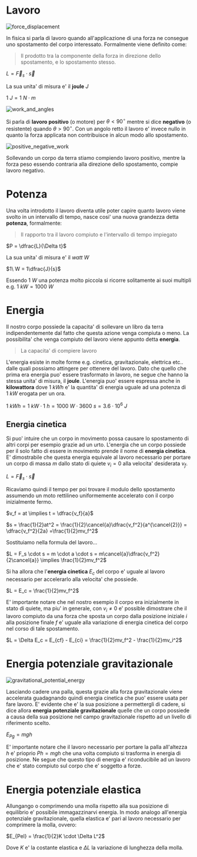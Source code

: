 # Lavoro  

![force_displacement](https://github.com/dennyb87/phoenomena/assets/7195133/b2911bbe-6b17-4c26-a71f-64213463887d)  

In fisica si parla di lavoro quando all'applicazione di una forza ne consegue uno spostamento del corpo interessato. Formalmente viene definito come:  

> Il prodotto tra la componente della forza in direzione dello spostamento, e lo spostamento stesso.  

$L = \vec{F}_s \cdot \vec{s}$  

La sua unita' di misura e' il **joule** $J$  

$1\ J = 1\ N \cdot m$  

![work_and_angles](https://github.com/dennyb87/phoenomena/assets/7195133/3683d6f6-ebd7-4bef-a66b-6f618475fff2)  

Si parla di **lavoro positivo** (o motore) per $\theta \lt 90^\circ$ mentre si dice **negativo** (o resistente) quando $\theta \gt 90^\circ$. Con un angolo retto il lavoro e' invece nullo in quanto la forza applicata non contribuisce in alcun modo allo spostamento.  

![positive_negative_work](https://github.com/dennyb87/phoenomena/assets/7195133/0c9c1d9d-d326-4c15-b88b-12faa67a6a3f)  

Sollevando un corpo da terra stiamo compiendo lavoro positivo, mentre la forza peso essendo contraria alla direzione dello spostamento, compie lavoro negativo.  

# Potenza  

Una volta introdotto il lavoro diventa utile poter capire quanto lavoro viene svolto in un intervallo di tempo, nasce cosi' una nuova grandezza detta **potenza**, formalmente:  

> Il rapporto tra il lavoro compiuto e l'intervallo di tempo impiegato  

$P = \dfrac{L}{\Delta t}$  

La sua unita' di misura e' il *watt* $W$  

$1\ W = 1\dfrac{J}{s}$  

Essendo $1\ W$ una potenza molto piccola si ricorre solitamente ai suoi multipli e.g. $1\ kW = 1000\ W$  

# Energia  

Il nostro corpo possiede la capacita' di sollevare un libro da terra indipendentemente dal fatto che questa azione venga compiuta o meno. La possibilita' che venga compiuto del lavoro viene appunto detta **energia**.  

> La capacita' di compiere lavoro  

L'energia esiste in molte forme e.g. cinetica, gravitazionale, elettrica etc.. dalle quali possiamo attingere per ottenere del lavoro. Dato che quello che prima era energia puo' essere trasformato in lavoro, ne segue che hanno la stessa unita' di misura, il **joule**. L'energia puo' essere espressa anche in **kilowattora** dove $1\ kWh$ e' la quantita' di energia uguale ad una potenza di $1\ kW$ erogata per un ora.  

$1\ kWh = 1\ kW \cdot 1\ h = 1000\ W \cdot 3600\ s = 3.6 \cdot 10^6\ J$  

## Energia cinetica  

Si puo' intuire che un corpo in movimento possa causare lo spostamento di altri corpi per esempio grazie ad un urto. L'energia che un corpo possiede per il solo fatto di essere in movimento prende il nome di **energia cinetica**. E' dimostrabile che questa energia equivale al lavoro necessario per portare un corpo di massa $m$ dallo stato di quiete $v_i = 0$ alla velocita' desiderata $v_f$.  

$L = \vec{F}_s \cdot \vec{s}$  

Ricaviamo quindi il tempo per poi trovare il modulo dello spostamento assumendo un moto rettilineo uniformemente accelerato con il corpo inizialmente fermo.  

$v_f = at \implies t = \dfrac{v_f}{a}$  

$s = \frac{1}{2}at^2 = \frac{1}{2}\cancel{a}\dfrac{v_f^2}{a^{\cancel{2}}} = \dfrac{v_f^2}{2a} =\frac{1}{2}mv_f^2$  

Sostituiamo nella formula del lavoro...  

$L = F_s \cdot s = m \cdot a \cdot s = m\cancel{a}\dfrac{v_f^2}{2\cancel{a}} \implies \frac{1}{2}mv_f^2$  

Si ha allora che l'**energia cinetica** $E_c$ del corpo e' uguale al lavoro necessario per accelerarlo alla velocita' che possiede.  

$L = E_c = \frac{1}{2}mv_f^2$  

E' importante notare che nel nostro esempio il corpo era inizialmente in stato di quiete, ma piu' in generale, con $v_i \ne 0$ e' possible dimostrare che il lavoro compiuto da una forza che sposta un corpo dalla posizione iniziale $i$ alla posizione finale $f$ e' uguale alla variazione di energia cinetica del corpo nel corso di tale spostamento.  

$L = \Delta E_c = E_{cf} - E_{ci} = \frac{1}{2}mv_f^2 - \frac{1}{2}mv_i^2$  

# Energia potenziale gravitazionale  

![gravitational_potential_energy](https://github.com/dennyb87/phoenomena/assets/7195133/36186fc3-c89b-45e3-b0fd-1377aff91b1e)  

Lasciando cadere una palla, questa grazie alla forza gravitazionale viene accelerata guadagnando quindi energia cinetica che puo' essere usata per fare lavoro. E' evidente che e' la sua posizione a permettergli di cadere, si dice allora **energia potenziale gravitazionale** quelle che un corpo possiede a causa della sua posizione nel campo gravitazionale rispetto ad un livello di riferimento scelto.  

$E_{Pg} = mgh$  

E' importante notare che il lavoro necessario per portare la palla all'altezza $h$ e' prioprio $Ph = mgh$ che una volta compiuto si trasforma in energia di posizione. Ne segue che questo tipo di energia e' riconducibile ad un lavoro che e' stato compiuto sul corpo che e' soggetto a forze.  

# Energia potenziale elastica  

Allungango o comprimendo una molla rispetto alla sua posizione di equilibrio e' possibile immagazzinarvi energia. In modo analogo all'energia potenziale gravitazionale, quella elastica e' pari al lavoro necessario per comprimere la molla, ovvero:  

$E_{Pel} = \frac{1}{2}K \cdot \Delta L^2$  

Dove $K$ e' la costante elastica e $\Delta L$ la variazione di lunghezza della molla.  
